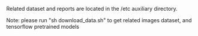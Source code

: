 
Related dataset and reports are located in the /etc auxiliary directory.

Note: please run "sh download_data.sh" to get related images dataset, and tensorflow pretrained models
